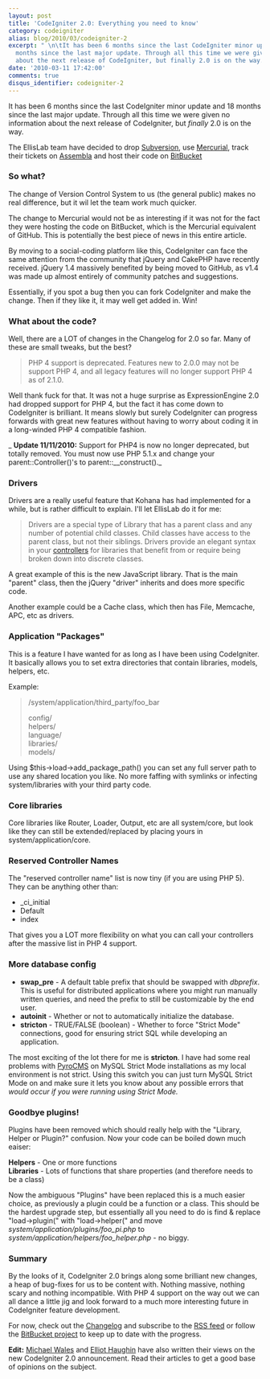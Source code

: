 ```yaml
---
layout: post
title: 'CodeIgniter 2.0: Everything you need to know'
category: codeigniter
alias: blog/2010/03/codeigniter-2
excerpt: " \n\tIt has been 6 months since the last CodeIgniter minor update and 18
  months since the last major update. Through all this time we were given no information
  about the next release of CodeIgniter, but finally 2.0 is on the way. "
date: '2010-03-11 17:42:00'
comments: true
disqus_identifier: codeigniter-2
---
```


It has been 6 months since the last CodeIgniter minor update and 18 months since the last major update. Through all this time we were given no information about the next release of CodeIgniter, but _finally_ 2.0 is on the way.

The EllisLab team have decided to drop [Subversion](http://subversion.apache.org/), use [Mercurial](http://mercurial.selenic.com/), track their tickets on [Assembla](http://www.assembla.com/) and host their code on [BitBucket](http://bitbucket.org/ellislab/codeigniter/)

### So what?

The change of Version Control System to us (the general public) makes no real difference, but it wil let the team work much quicker.

The change to Mercurial would not be as interesting if it was not for the fact they were hosting the code on BitBucket, which is the Mercurial equivalent of GitHub. This is potentially the best piece of news in this entire article.

By moving to a social-coding platform like this, CodeIgniter can face the same attention from the community that jQuery and CakePHP have recently received. jQuery 1.4 massively benefited by being moved to GitHub, as v1.4 was made up almost entirely of community patches and suggestions.

Essentially, if you spot a bug then you can fork CodeIgniter and make the change. Then if they like it, it may well get added in. Win!

### What about the code?

Well, there are a LOT of changes in the Changelog for 2.0 so far. Many of these are small tweaks, but the best?

> PHP 4 support is deprecated. Features new to 2.0.0 may not be support PHP 4, and all legacy features will no longer support PHP 4 as of 2.1.0.

Well thank fuck for that. It was not a huge surprise as ExpressionEngine 2.0 had dropped support for PHP 4, but the fact it has come down to CodeIgniter is brilliant. It means slowly but surely CodeIgniter can progress forwards with great new features without having to worry about coding it in a long-winded PHP 4 compatible fashion.

_ **Update 11/11/2010:** Support for PHP4 is now no longer deprecated, but totally removed. You must now use PHP 5.1.x and change your parent::Controller()'s to parent::\_\_construct()._

### Drivers

Drivers are a really useful feature that Kohana has had implemented for a while, but is rather difficult to explain. I'll let EllisLab do it for me:

> Drivers are a special type of Library that has a parent class and any number of potential child classes. Child classes have access to the parent class, but not their siblings. Drivers provide an elegant syntax in your [controllers](file:///Users/phil/Sites/classes/codeigniter-pre2/user_guide/general/controllers.html) for libraries that benefit from or require being broken down into discrete classes.

A great example of this is the new JavaScript library. That is the main "parent" class, then the jQuery "driver" inherits and does more specific code.

Another example could be a Cache class, which then has File, Memcache, APC, etc as drivers.

### Application "Packages"

This is a feature I have wanted for as long as I have been using CodeIgniter. It basically allows you to set extra directories that contain libraries, models, helpers, etc.

Example:

> /system/application/third\_party/foo\_bar  
>   
> config/  
> helpers/  
> language/  
> libraries/  
> models/

Using $this->load->add\_package\_path() you can set any full server path to use any shared location you like. No more faffing with symlinks or infecting system/libraries with your third party code.

### Core libraries

Core libraries like Router, Loader, Output, etc are all system/core, but look like they can still be extended/replaced by placing yours in system/application/core.

### Reserved Controller Names

The "reserved controller name" list is now tiny (if you are using PHP 5). They can be anything other than:

- \_ci\_initial
- Default
- index

That gives you a LOT more flexibility on what you can call your controllers after the massive list in PHP 4 support.

### More database config

- **swap\_pre** - A default table prefix that should be swapped with <var>dbprefix</var>. This is useful for distributed applications where you might run manually written queries, and need the prefix to still be customizable by the end user.
- **autoinit** - Whether or not to automatically initialize the database.
- **stricton** - TRUE/FALSE (boolean) - Whether to force "Strict Mode" connections, good for ensuring strict SQL while developing an application.

The most exciting of the lot there for me is **stricton**. I have had some real problems with [PyroCMS](http://pyrocms.com/) on MySQL Strict Mode installations as my local environment is not strict. Using this switch you can just turn MySQL Strict Mode on and make sure it lets you know about any possible errors that _would occur if you were running using Strict Mode._

### Goodbye plugins!

Plugins have been removed which should really help with the "Library, Helper or Plugin?" confusion. Now your code can be boiled down much eaiser:

**Helpers** - One or more functions  
**Libraries** - Lots of functions that share properties (and therefore needs to be a class)

Now the ambiguous "Plugins" have been replaced this is a much easier choice, as previously a plugin could be a function or a class. This should be the hardest upgrade step, but essentially all you need to do is find & replace "load->plugin(" with "load->helper(" and move _system/application/plugins/foo\_pi.php_ to _system/application/helpers/foo\_helper.php_ - no biggy.

### Summary

By the looks of it, CodeIgniter 2.0 brings along some brilliant new changes, a heap of bug-fixes for us to be content with. Nothing massive, nothing scary and nothing incompatible. With PHP 4 support on the way out we can all dance a little jig and look forward to a much more interesting future in CodeIgniter feature development.

For now, check out the [Changelog](http://bitbucket.org/ellislab/codeigniter/src/tip/user_guide/changelog.html) and subscribe to the [RSS feed](http://bitbucket.org/ellislab/codeigniter/rss/?token=b1ff7f584323d32165103f65e1bc60d6) or follow the [BitBucket project](http://bitbucket.org/ellislab/codeigniter/) to keep up to date with the progress.

**Edit:** [Michael Wales](http://www.michaelwales.com/2010/03/codeigniter-2-0-and-mercurial-transition/) and [Elliot Haughin](http://www.haughin.com/2010/03/11/codeigniter-2-critical-changes-implications/) have also written their views on the new CodeIgniter 2.0 announcement. Read their articles to get a good base of opinions on the subject.

